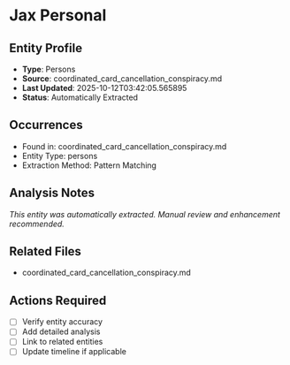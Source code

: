 # Jax Personal

## Entity Profile
- **Type**: Persons
- **Source**: coordinated_card_cancellation_conspiracy.md
- **Last Updated**: 2025-10-12T03:42:05.565895
- **Status**: Automatically Extracted

## Occurrences
- Found in: coordinated_card_cancellation_conspiracy.md
- Entity Type: persons
- Extraction Method: Pattern Matching

## Analysis Notes
*This entity was automatically extracted. Manual review and enhancement recommended.*

## Related Files
- coordinated_card_cancellation_conspiracy.md

## Actions Required
- [ ] Verify entity accuracy
- [ ] Add detailed analysis
- [ ] Link to related entities
- [ ] Update timeline if applicable
